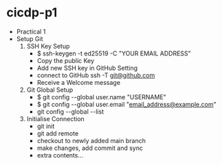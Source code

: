 # cicdp-p1
- Practical 1
- Setup Git
    1. SSH Key Setup
        - $ ssh-keygen -t ed25519 -C "YOUR EMAIL ADDRESS"
        - Copy the public Key
        - Add new SSH key in GitHub Setting
        - connect to GitHub ssh -T git@github.com
        - Receive a Welcome message
    2. Git Global Setup
        - $ git config --global user.name "USERNAME"
        - $ git config --global user.email "email_address@example.com"
        - git config --global --list
    3. Initialise Connection
        - git init
        - git add remote
        - checkout to newly added main branch
        - make changes, add commit and sync
        - extra contents...
